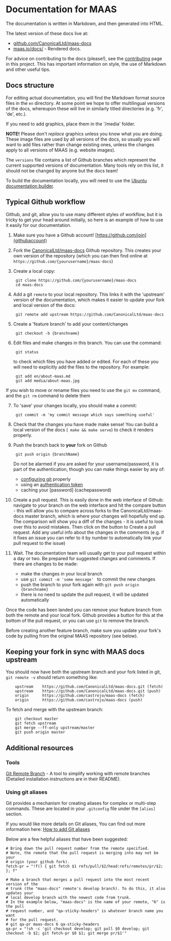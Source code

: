 # Documentation for MAAS

The documentation is written in Markdown, and then generated into HTML.

The latest version of these docs live at:

- [github.com/CanonicalLtd/maas-docs](https://github.com/CanonicalLtd/maas-docs)
- [maas.io/docs/](http://maas.io/docs/) - Rendered docs.

For advice on contributing to the docs (please!), see the
[contributing](contributing) page in this project. This has important
information on style, the use of Markdown and other useful tips.

## Docs structure

For editing actual documentation, you will find the Markdown format source 
files in the `en` directory. At some point we hope to offer multilingual 
versions of the docs, whereupon these will live in similarly titled directories 
(e.g. 'fr', 'de', etc.).

If you need to add graphics, place them in the '/media' folder.  

**NOTE!** Please don't _replace_ graphics unless you know what you are doing. 
These image files are used by all versions of the docs, so usually you will want
to add files rather than change existing ones, unless the changes apply to all 
versions of MAAS (e.g. website images).

The `versions` file contains a list of Github branches which represent the 
current supported versions of documentation. Many tools rely on this list, it 
should not be changed by anyone but the docs team!

To build the documentation locally, you will need to use the [Ubuntu
documentation builder](docbuilder). 

## Typical Github workflow

Github, and git, allow you to use many different styles of workflow, but it is 
tricky to get your head around initially, so here is an example of how to use it
easily for our documentation.

1. Make sure you have a Github account! [https://github.com/join](githubaccount)
2. Fork the [CanonicalLtd/maas-docs](githubmaas) Github repository. This 
 creates your own version of the repository (which you can then find online at
 `https://github.com/{yourusername}/maas-docs`)
3. Create a local copy:

        git clone https://github.com/{yourusername}/maas-docs 
        cd maas-docs

4. Add a git `remote` to your local repository. This links it with the 'upstream' 
   version of the documentation, which makes it easier to update your fork and 
   local version of the docs:

        git remote add upstream https://github.com/CanonicalLtd/maas-docs

5. Create a 'feature branch' to add your content/changes

        git checkout -b {branchname}

6. Edit files and make changes in this branch. You can use the command:
       
        git status

   to check which files you have added or edited. For each of these you will
   need to explicitly add the files to the repository. For example:

        git add en/about-maas.md
        git add media/about-maas.jpg
  
  If you wish to move or rename files you need to use the `git mv` command, and 
  the `git rm` command to delete them 


7. To 'save' your changes locally, you should make a commit:

        git commit -m 'my commit message which says something useful'

7. Check that the changes you have made make sense! You can build a local
   version of the docs (` make && make serve`) to check it renders
   properly.

8. Push the branch back to **your** fork on Github

        git push origin {branchName}

   Do not be alarmed if you are asked for your username/password, it is part of
   the authentication, though you can make things easier by any of:
    
    - [configuring git](configuregit) properly
    - using an [authentication token](authtoken)
    - caching your [password] (cachepassword)

9. Create a pull request. This is easily done in the web interface of Github:
   navigate to your branch on the web interface and hit the compare button - 
   this will allow you to compare across forks to the CanonicalLtd/maas-docs
   master branch, which is where your changes will hopefully end up. The
   comparison will show you a diff of the changes  - it is useful to look over
   this to avoid mistakes. Then click on the button to Create a pull request.  Add
   any useful info about the changes in the comments (e.g. if it fixes an issue
   you can refer to it by number to automatically link your pull request to the
   issue)

10. Wait. The documentation team will usually get to your pull request within a 
    day or two. Be prepared for suggested changes and comments. If there are 
    changes to be made:

    - make the changes in your local branch
    - use `git commit -m 'some message' ` to commit the new changes
    - push the branch to your fork again with `git push origin {branchname}`
    - there is no need to update the pull request, it will be updated automatically
 


Once the code has been landed you can remove your feature branch from both the
remote and your local fork. Github provides a button for this at the bottom of
the pull request, or you can use `git` to remove the branch. 

Before creating another feature branch, make sure you update your fork's code
by pulling from the original MAAS repository (see below).


## Keeping your fork in sync with MAAS docs upstream

You should now have both the upstream branch and your fork listed in git, 
`git remote -v` should return something like:

        upstream   	https://github.com/CanonicalLtd/maas-docs.git (fetch)
        upstream	https://github.com/CanonicalLtd/maas-docs.git (push)
        origin  	https://github.com/castrojo/maas-docs (fetch)
        origin  	https://github.com/castrojo/maas-docs (push)

To fetch and merge with the upstream branch:

        git checkout master
        git fetch upstream
        git merge --ff-only upstream/master
        git push origin master



## Additional resources

### Tools


[Git Remote Branch](remotebranch) - A tool to 
simplify working with remote branches (Detailed installation instructions are
in their README).


### Using git aliases

Git provides a mechanism for creating aliases for complex or multi-step
commands. These are located in your ``.gitconfig`` file under the
``[alias]`` section.

If you would like more details on Git aliases, You can find out more
information here: [How to add Git aliases](gitalias)

Below are a few helpful aliases that have been suggested:


    # Bring down the pull request number from the remote specified.
    # Note, the remote that the pull request is merging into may not be your
    # origin (your github fork).
    fetch-pr = "!f() { git fetch $1 refs/pull/$2/head:refs/remotes/pr/$2; }; f"

    # Make a branch that merges a pull request into the most recent version of the
    # trunk (the "maas-docs" remote's develop branch). To do this, it also updates your
    # local develop branch with the newest code from trunk.
    # In the example below, "maas-docs" is the name of your remote, "6" is the pull
    # request number, and "qa-sticky-headers" is whatever branch name you want
    # for the pull request.
    # git qa-pr maas-docs 6 qa-sticky-headers
    qa-pr = "!sh -c 'git checkout develop; git pull $0 develop; git checkout -b $2; git fetch-pr $0 $1; git merge pr/$1'"

[contributing]: http://maas.io/docs/contributing
[githubmaas]: https://github.com/CanonicalLtd/maas-docs
[githubaccount]: https://git.wiki.kernel.org/index.php/Aliases
[configuregit]:https://git-scm.com/book/en/v2/Getting-Started-First-Time-Git-Setup
[authtoken]: https://help.github.com/articles/creating-an-access-token-for-command-line-use/
[cachepassword]: https://help.github.com/articles/caching-your-github-password-in-git/
[remotebranch]: https://github.com/webmat/git_remote_branch
[gitalias]: https://git.wiki.kernel.org/index.php/Aliases
[docsbuilder]: https://github.com/CanonicalLtd/documentation-builder
